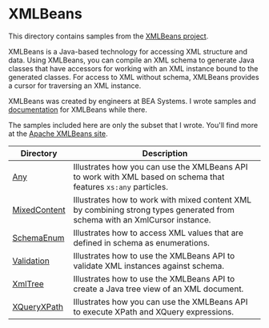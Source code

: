# XMLBeans

This directory contains samples from the [XMLBeans project](https://xmlbeans.apache.org/index.html). 

XMLBeans is a Java-based technology for accessing XML structure and data. Using XMLBeans, you can compile an XML schema to generate Java classes that have accessors for working with an XML instance bound to the generated classes. For access to XML without schema, XMLBeans provides a cursor for traversing an XML instance.

XMLBeans was created by engineers at BEA Systems. I wrote samples and [documentation](https://xmlbeans.apache.org/documentation/index.html) for XMLBeans while there.

The samples included here are only the subset that I wrote. You'll find more at the [Apache XMLBeans site](https://xmlbeans.apache.org/index.html).

Directory | Description
--------- | -----------
[Any](Any) | Illustrates how you can use the XMLBeans API to work with XML based on schema that features `xs:any` particles.
[MixedContent](MixedContent) | Illustrates how to work with mixed content XML by combining strong types generated from schema with an XmlCursor instance.
[SchemaEnum](SchemaEnum) | Illustrates how to access XML values that are defined in schema as enumerations.
[Validation](Validation) | Illustrates how to use the XMLBeans API to validate XML instances against schema.
[XmlTree](XmlTree) | Illustrates how to use the XMLBeans API to create a Java tree view of an XML document.
[XQueryXPath](XQueryXPath) | Illustrates how you can use the XMLBeans API to execute XPath and XQuery expressions.